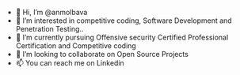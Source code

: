 - 👋 Hi, I’m @anmolbava
- 👀 I’m interested in competitive coding, Software Development and Penetration Testing..
- 🌱 I’m currently pursuing Offensive security Certified Professional Certification and Competitive coding
- 💞️ I’m looking to collaborate on Open Source Projects
- 📫 You can reach me on Linkedin 

